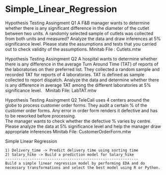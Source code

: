 # Simple_Linear_Regression
Hypothesis Testing Assingment Q1
   A F&B manager wants to determine whether there is any significant difference in the diameter of the cutlet between two units. 
   A randomly selected sample of cutlets was collected from both units and measured? Analyze the data and draw inferences at 5% significance level. 
   Please state the assumptions and tests that you carried out to check validity of the assumptions.
   Minitab File : Cutlets.mtw

  Hypothesis Testing Assingment Q2
    A hospital wants to determine whether there is any difference in the average Turn Around Time (TAT) of reports of the laboratories on their preferred list.
    They collected a random sample and recorded TAT for reports of 4 laboratories. TAT is defined as sample collected to report dispatch.
    Analyze the data and determine whether there is any difference in average TAT among the different laboratories at 5% significance level.
    Minitab File: LabTAT.mtw

  Hypothesis Testing Assingment Q2
         TeleCall uses 4 centers around the globe to process customer order forms. They audit a certain %  of the customer order forms. 
         Any error in order form renders it defective and has to be reworked before processing.  
         The manager wants to check whether the defective %  varies by centre. 
         Please analyze the data at 5% significance level and help the manager draw appropriate inferences
         Minitab File: CustomerOrderForm.mtw

 Simple Linear Regression
 
    1) Delivery_time -> Predict delivery time using sorting time 
    2) Salary_hike -> Build a prediction model for Salary_hike
    ------------------------------------------------------------
    Build a simple linear regression model by performing EDA and do necessary transformations and select the best model using R or Python.
